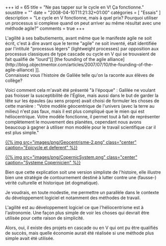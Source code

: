 +++
id = 65
title = "Ne pas tapper sur le cycle en V! Ça fonctionne."
soustitre = ""
date = "2008-04-10T11:21:32+01:00"
catégories = [ "Essais" ]
description = "Le cycle en V fonctionne, mais à quel prix? Pourquoi utiliser un processus si complexe quand on peut arriver au même résultat avec une méthode agile?"
comments = true
+++

<div class="chapo">L'agilité à ses balbutiements, avant même que le manifeste agile ne soit écrit, c'est à dire avant que le terme "agile" ne soit inventé, était identifiée par l'intitulé "processus légers" (lightweight processes) par opposition aux processus classiques de type cascade ou cycle en V qui se trouvaient de fait qualifié de "lourd"[[ [the founding of the agile alliance](http://blog.objectmentor.com/articles/2007/07/10/the-founding-of-the-agile-alliance) ]].</div>
Connaissez vous l'histoire de Galilée telle qu'on la raconte aux élèves de collège?

Voici comment cela m'avait été présenté "à l'époque" :
Galilée ne voulant pas froisser la susceptibilité de l'Église, mais aussi dans le but de garder la tête sur les épaules (au sens propre) avait choisi de formuler les choses de cette manière :
"Votre modèle géocentrique de l'univers (avec la terre au milieu) n'est pas faux, mais il est plus compliqué que le mien qui est héliocentrique. Votre modèle fonctionne, il permet tout à fait de représenter complètement le mouvement des planètes, cependant nous avons beaucoup à gagner à utiliser mon modèle pour le travail scientifique car il est plus simple."

[{{% img src="images/png/Geocentrisme-2.png" class="center" caption="Epicycle et deferent" %}}](http://fr.wikipedia.org/wiki/Geocentrisme)


[{{% img src="images/png/CopernicSystem.png" class="center" caption="Systeme Copernicien" %}}](http://fr.wikipedia.org/wiki/Heliocentrisme)

Bien que cette explication soit une version simpliste de l'histoire, elle illustre bien une stratégie de contournement destiné à lutter contre une (fausse-) vérité culturelle et historique (et dogmatique).

Je voudrais, en toute modestie, me permettre un parallèle dans le contexte du développement logiciel et notamment des méthodes de travail.

L'agilité est au développement logiciel ce que l'héliocentrisme est à l'astronomie. Une façon plus simple de voir les choses qui devrait être utilisée pour cette raison de simplicité.

Alors, oui, il existe des projets en cascade ou en V qui ont pu être qualifiés de succès, mais quelle économie aurait été réalisée si une méthode plus simple avait été utilisée.